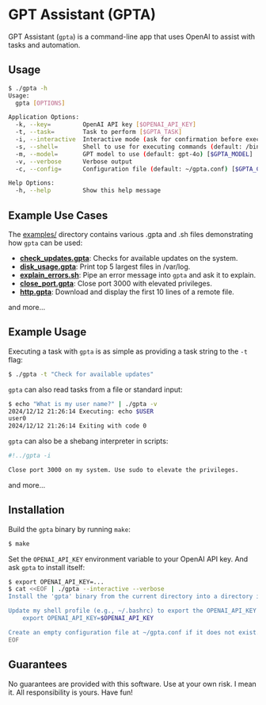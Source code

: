 # GPT Assistant (GPTA)

GPT Assistant (`gpta`) is a command-line app that uses OpenAI to assist with tasks and automation.

## Usage

```bash
$ ./gpta -h
Usage:
  gpta [OPTIONS]

Application Options:
  -k, --key=         OpenAI API key [$OPENAI_API_KEY]
  -t, --task=        Task to perform [$GPTA_TASK]
  -i, --interactive  Interactive mode (ask for confirmation before executing commands)
  -s, --shell=       Shell to use for executing commands (default: /bin/sh) [$GPTA_SHELL]
  -m, --model=       GPT model to use (default: gpt-4o) [$GPTA_MODEL]
  -v, --verbose      Verbose output
  -c, --config=      Configuration file (default: ~/gpta.conf) [$GPTA_CONFIG]

Help Options:
  -h, --help         Show this help message
```

## Example Use Cases

The [examples/](examples/) directory contains various .gpta and .sh files demonstrating how `gpta` can be used:

- **[check_updates.gpta](examples/check_updates.gpta)**: Checks for available updates on the system.
- **[disk_usage.gpta](examples/disk_usage.gpta)**: Print top 5 largest files in /var/log.
- **[explain_errors.sh](examples/explain_errors.sh)**: Pipe an error message into `gpta` and ask it to explain.
- **[close_port.gpta](examples/close_port.gpta)**: Close port 3000 with elevated privileges.
- **[http.gpta](examples/http.gpta)**: Download and display the first 10 lines of a remote file.

and more...

## Example Usage

Executing a task with `gpta` is as simple as providing a task string to the `-t` flag:

```bash
$ ./gpta -t "Check for available updates"
```

`gpta` can also read tasks from a file or standard input:

```bash
$ echo "What is my user name?" | ./gpta -v
2024/12/12 21:26:14 Executing: echo $USER
user0
2024/12/12 21:26:14 Exiting with code 0
```

`gpta` can also be a shebang interpreter in scripts:

```bash
#!../gpta -i

Close port 3000 on my system. Use sudo to elevate the privileges.
```

and more...

## Installation

Build the `gpta` binary by running `make`:

```bash
$ make
```

Set the `OPENAI_API_KEY` environment variable to your OpenAI API key. And ask `gpta` to install itself:

```bash
$ export OPENAI_API_KEY=...
$ cat <<EOF | ./gpta --interactive --verbose
Install the 'gpta' binary from the current directory into a directory included in my PATH (using sudo if necessary). If 'gpta' is already installed, update it by replacing the existing binary.

Update my shell profile (e.g., ~/.bashrc) to export the OPENAI_API_KEY environment variable:
    export OPENAI_API_KEY=$OPENAI_API_KEY

Create an empty configuration file at ~/gpta.conf if it does not exist. Do not overwrite an existing file.
EOF
```

## Guarantees

No guarantees are provided with this software. Use at your own risk. I mean it. All responsibility is yours. Have fun!